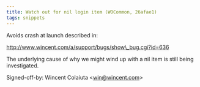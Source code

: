 ```yaml
---
title: Watch out for nil login item (WOCommon, 26afae1)
tags: snippets
---
```


Avoids crash at launch described in:

http://www.wincent.com/a/support/bugs/show\_bug.cgi?id=636

The underlying cause of why we might wind up with a nil item is still being investigated.

Signed-off-by: Wincent Colaiuta &lt;win@wincent.com&gt;
